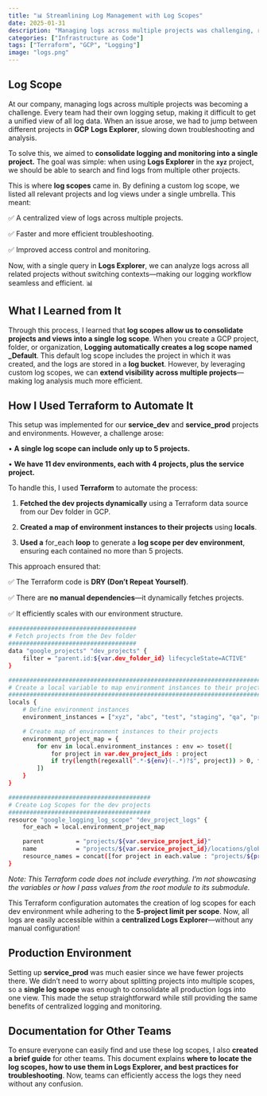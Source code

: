 ```yaml
---
title: "📊 Streamlining Log Management with Log Scopes"
date: 2025-01-31
description: "Managing logs across multiple projects was challenging, requiring frequent context switching in GCP Logs Explorer. By implementing log scopes, we centralized logging into a single view, improving troubleshooting and monitoring. Using Terraform, we automated log scope creation, efficiently handling project limits and ensuring scalability. 🚀📊"
categories: ["Infrastructure as Code"]
tags: ["Terraform", "GCP", "Logging"]
image: "logs.png"
---
```


## Log Scope

At our company, managing logs across multiple projects was becoming a challenge. Every team had their own logging setup, making it difficult to get a unified view of all log data. When an issue arose, we had to jump between different projects in **GCP** **Logs Explorer**, slowing down troubleshooting and analysis.

To solve this, we aimed to **consolidate logging and monitoring into a single project.** The goal was simple: when using **Logs Explorer** in the **`xyz`** project, we should be able to search and find logs from multiple other projects.

This is where **log scopes** came in. By defining a custom log scope, we listed all relevant projects and log views under a single umbrella. This meant:

✅ A centralized view of logs across multiple projects.

✅ Faster and more efficient troubleshooting.

✅ Improved access control and monitoring.

Now, with a single query in **Logs Explorer**, we can analyze logs across all related projects without switching contexts—making our logging workflow seamless and efficient. 📊

## **What I Learned from It**

Through this process, I learned that **log scopes allow us to consolidate projects and views into a single log scope**. When you create a GCP project, folder, or organization, **Logging automatically creates a log scope named _Default**. This default log scope includes the project in which it was created, and the logs are stored in a **log bucket**. However, by leveraging custom log scopes, we can **extend visibility across multiple projects**—making log analysis much more efficient.

## **How I Used Terraform to Automate It**

This setup was implemented for our **service_dev** and **service_prod** projects and environments. However, a challenge arose:

•	**A single log scope can include only up to 5 projects.**

•	**We have 11 dev environments, each with 4 projects, plus the service project.**

To handle this, I used **Terraform** to automate the process:

1.	**Fetched the dev projects dynamically** using a Terraform data source from our Dev folder in GCP.

2.	**Created a map of environment instances to their projects** using **locals**.

3.	**Used a** for_each **loop** to generate a **log scope per dev environment**, ensuring each contained no more than 5 projects.

This approach ensured that:

✅ The Terraform code is **DRY (Don’t Repeat Yourself)**.

✅ There are **no manual dependencies**—it dynamically fetches projects.

✅ It efficiently scales with our environment structure.

```bash
####################################
# Fetch projects from the Dev folder
####################################
data "google_projects" "dev_projects" {
    filter = "parent.id:${var.dev_folder_id} lifecycleState=ACTIVE"
}

########################################################################
# Create a local variable to map environment instances to their projects
########################################################################
locals {
    # Define environment instances
    environment_instances = ["xyz", "abc", "test", "staging", "qa", "preprod", "prod", "canary", "blue", "green", "hotfix"]

    # Create map of environment instances to their projects
    environment_project_map = {
        for env in local.environment_instances : env => toset([
            for project in var.dev_project_ids : project
            if try(length(regexall(".*-${env}(-.*)?$", project)) > 0, false)
        ])
    }
}

########################################
# Create Log Scopes for the dev projects
########################################
resource "google_logging_log_scope" "dev_project_logs" {
    for_each = local.environment_project_map

    parent         = "projects/${var.service_project_id}"
    name           = "projects/${var.service_project_id}/locations/global/logScopes/${each.key}"
    resource_names = concat([for project in each.value : "projects/${project}"], ["projects/${var.service_project_id}"])
}
```

*Note: This Terraform code does not include everything. I’m not showcasing the variables or how I pass values from the root module to its submodule.*

This Terraform configuration automates the creation of log scopes for each dev environment while adhering to the **5-project limit per scope**. Now, all logs are easily accessible within a **centralized Logs Explorer**—without any manual configuration!

## **Production Environment**

Setting up **service_prod** was much easier since we have fewer projects there. We didn’t need to worry about splitting projects into multiple scopes, so a **single log scope** was enough to consolidate all production logs into one view. This made the setup straightforward while still providing the same benefits of centralized logging and monitoring.

## **Documentation for Other Teams**

To ensure everyone can easily find and use these log scopes, I also **created a brief guide** for other teams. This document explains **where to locate the log scopes, how to use them in Logs Explorer, and best practices for troubleshooting**. Now, teams can efficiently access the logs they need without any confusion.

